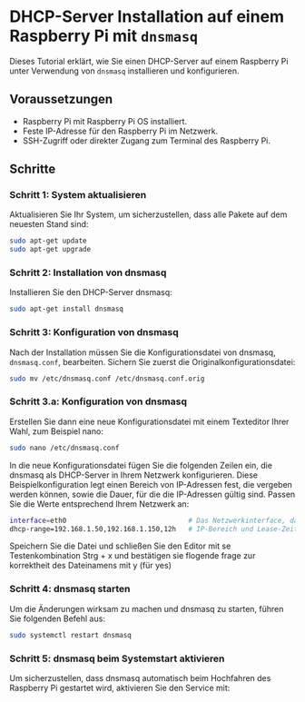 # DHCP-Server Installation auf einem Raspberry Pi mit `dnsmasq`

Dieses Tutorial erklärt, wie Sie einen DHCP-Server auf einem Raspberry Pi unter Verwendung von `dnsmasq` installieren und konfigurieren.

## Voraussetzungen

- Raspberry Pi mit Raspberry Pi OS installiert.
- Feste IP-Adresse für den Raspberry Pi im Netzwerk.
- SSH-Zugriff oder direkter Zugang zum Terminal des Raspberry Pi.

## Schritte

### Schritt 1: System aktualisieren

Aktualisieren Sie Ihr System, um sicherzustellen, dass alle Pakete auf dem neuesten Stand sind:

```bash
sudo apt-get update
sudo apt-get upgrade
```

### Schritt 2: Installation von dnsmasq

Installieren Sie den DHCP-Server dnsmasq:

```bash
sudo apt-get install dnsmasq
```
### Schritt 3: Konfiguration von dnsmasq

Nach der Installation müssen Sie die Konfigurationsdatei von dnsmasq, `dnsmasq.conf`, bearbeiten. Sichern Sie zuerst die Originalkonfigurationsdatei:

```bash
sudo mv /etc/dnsmasq.conf /etc/dnsmasq.conf.orig
```
### Schritt 3.a: Konfiguration von dnsmasq

Erstellen Sie dann eine neue Konfigurationsdatei mit einem Texteditor Ihrer Wahl, zum Beispiel nano:
``` bash
sudo nano /etc/dnsmasq.conf
```
In die neue Konfigurationsdatei fügen Sie die folgenden Zeilen ein, die dnsmasq als DHCP-Server in Ihrem Netzwerk konfigurieren. Diese Beispielkonfiguration legt einen Bereich von IP-Adressen fest, die vergeben werden können, sowie die Dauer, für die die IP-Adressen gültig sind. Passen Sie die Werte entsprechend Ihrem Netzwerk an:
```bash
interface=eth0                              # Das Netzwerkinterface, das dnsmasq verwenden soll
dhcp-range=192.168.1.50,192.168.1.150,12h   # IP-Bereich und Lease-Zeit
```
Speichern Sie die Datei und schließen Sie den Editor mit se Testenkombination Strg + x und bestätigen sie flogende frage zur korrektheit des Dateinamens mit y (für yes)

### Schritt 4: dnsmasq starten

Um die Änderungen wirksam zu machen und dnsmasq zu starten, führen Sie folgenden Befehl aus:
```bash
sudo systemctl restart dnsmasq
```
### Schritt 5: dnsmasq beim Systemstart aktivieren

Um sicherzustellen, dass dnsmasq automatisch beim Hochfahren des Raspberry Pi gestartet wird, aktivieren Sie den Service mit:
````